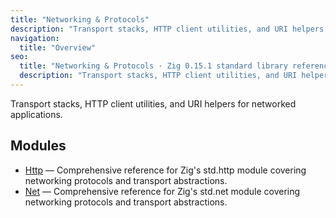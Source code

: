 ```yaml
---
title: "Networking & Protocols"
description: "Transport stacks, HTTP client utilities, and URI helpers for networked applications."
navigation:
  title: "Overview"
seo:
  title: "Networking & Protocols · Zig 0.15.1 standard library reference"
  description: "Transport stacks, HTTP client utilities, and URI helpers for networked applications."
---
```


Transport stacks, HTTP client utilities, and URI helpers for networked applications.

## Modules

- [Http](./http) — Comprehensive reference for Zig's std.http module covering networking protocols and transport abstractions.
- [Net](./net) — Comprehensive reference for Zig's std.net module covering networking protocols and transport abstractions.
